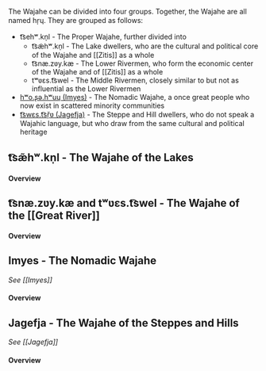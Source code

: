 
The Wajahe can be divided into four groups. Together, the Wajahe are all named hr̩ɥ. They are grouped as follows:
- t͡sehʷ.kn̩l - The Proper Wajahe, further divided into
	- t͡sæ̃hʷ.kn̩l - The Lake dwellers, who are the cultural and political core of the Wajahe and [[Zitis]] as a whole
	- t͡snæ.zʋy.kæ - The Lower Rivermen, who form the economic center of the Wajahe and of [[Zitis]] as a whole
	- tʷʋɛs.t͡swel - The Middle Rivermen, closely similar to but not as influential as the Lower Rivermen
- [hʷo.ʂə.hʷuɥ (Imyes)](Imyes) - The Nomadic Wajahe, a once great people who now exist in scattered minority communities
- [t͡swɛs.t͡sř̩ʋ (Jagefja)](Jagefja.md) - The Steppe and Hill dwellers, who do not speak a Wajahic language, but who draw from the same cultural and political heritage

## t͡sæ̃hʷ.kn̩l - The Wajahe of the Lakes

#### Overview

## t͡snæ.zʋy.kæ and tʷʋɛs.t͡swel - The Wajahe of the [[Great River]]

#### Overview

## Imyes - The Nomadic Wajahe

*See [[Imyes]]*

#### Overview


## Jagefja - The Wajahe of the Steppes and Hills

*See [[Jagefja]]*

#### Overview